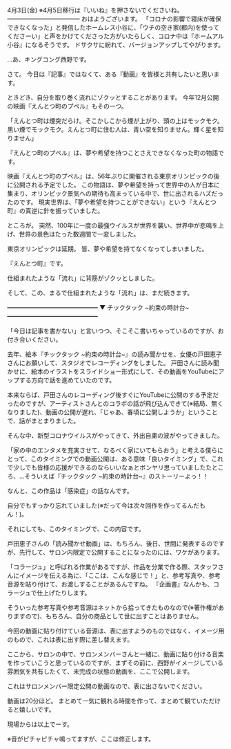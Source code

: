 4月3日(金) ※4月5日移行は『いいね』を押さないでくださいね。
━━━━━━━━━━━━
おはようございます。
「コロナの影響で寝床が確保できなくなった」と発信したホームレス小谷に、「ウチの空き家(都内)を使ってくださーい」と声をかけてくださった方がいたらしく、コロナ中は『ホームアル小谷』になるそうです。
ドサクサに紛れて、バージョンアップしてやがります。

…あ、キングコング西野です。

さて。
今日は『記事』ではなくて、ある『動画』を皆様と共有したいと思います。

ときどき、自分を取り巻く流れにゾクッとすることがあります。
今年12月公開の映画『えんとつ町のプペル』もその一つ。

「えんとつ町は煙突だらけ。そこかしこから煙が上がり、頭の上はモックモク。黒い煙でモックモク。えんとつ町に住む人は、青い空を知りません。輝く星を知りません」

『えんとつ町のプペル』は、夢や希望を持つことさえできなくなった町の物語です。

映画『えんとつ町のプペル』は、56年ぶりに開催される東京オリンピックの後に公開される予定でした。
この物語は、夢や希望を持って世界中の人が日本に集まり、オリンピック景気への期待も高まっている中で、世に出されるハズだったのです。
現実世界は、「夢や希望を持つことができない」という『えんとつ町』の真逆に針を振っていました。

ところが。
突然、100年に一度の最強ウイルスが世界を襲い、世界中が悲鳴を上げ、世界の景色はたった数週間で一変しました。

東京オリンピックは延期。
皆、夢や希望を持てなくなってしまいました。

『えんとつ町』です。

仕組まれたような「流れ」に背筋がゾクッとしました。

そして、この、まるで仕組まれたような「流れ」は、まだ続きます。

━━━━━━━━━━━━━━━
▼ チックタック ~約束の時計台~
━━━━━━━━━━━━━━━

「今日は記事を書かない」と言いつつ、そこそこ書いちゃっているのですが、お付き合いください。

去年、絵本『チックタック ~約束の時計台~』の読み聞かせを、女優の戸田恵子さんにお願いして、スタジオでレコーディングをしました。
戸田さんに読み聞かせに、絵本のイラストをスライドショー形式にして、その動画をYouTubeにアップする方向で話を進めていたのです。

本来ならば、戸田さんのレコーディング後すぐにYouTubeに公開のする予定だったのですが、アーティストさんとのコラボの話が飛び込んできて(※結局、無くなりました)、動画の公開が遅れ、「じゃあ、春頃に公開しようか」ということで、話がまとまりました。

そんな中、新型コロナウイルスがやってきて、外出自粛の波がやってきました。

「家の中のエンタメを充実させて、なるべく家にいてもらおう」と考える僕らにとって、このタイミングでの動画公開は、ある意味「良いタイミング」で、これで少しでも皆様の応援ができるのならいいなぁとボンヤリ思っていましたたところ、…そういえば『チックタック ~約束の時計台~』のストーリーよっ！！

なんと、この作品は「感染症」の話なんです。

自分でもすっかり忘れていました(※だって今は次々回作を作ってるんだもん！)。

それにしても、このタイミングで、この内容です。

戸田恵子さんの「読み聞かせ動画」は、もちろん、後日、世間に発表するのですが、先行して、サロン内限定で公開することになったのには、ワケがあります。

「コラージュ」と呼ばれる作業があるですが、作品を分業で作る際、スタッフさんにイメージを伝える為に、「ここは、こんな感じで！」と、参考写真や、参考音源を貼り付けて、お渡しすることがあるんですね。
『企画書』なんかも、コラージュで仕上げたりします。

そういった参考写真や参考音源はネットから拾ってきたものなので(※著作権がありますので)、もちろん、自分の商品として世に出すことはありません。

今回の動画に貼り付けている音源は、表に出すようのものではなく、イメージ用のもので、これは表に出す際に差し替えます。

ここから、サロンの中で、サロンメンバーさんと一緒に、動画に貼り付ける音楽を作っていこうと思っているのですが、まずその前に、西野がイメージしている雰囲気を共有したくて、未完成の状態の動画を、ここで公開します。

これはサロンメンバー限定公開の動画なので、表に出さないでください。

動画は20分ほど。
まとめて一気に観れる時間を作って、まとめて観ていただけると嬉しいです。

現場からは以上でーす。

※音がピチャピチャ鳴ってますが、ここは修正します。
